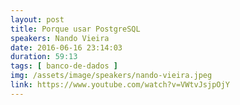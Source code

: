 ```yaml
---
layout: post
title: Porque usar PostgreSQL
speakers: Nando Vieira
date: 2016-06-16 23:14:03
duration: 59:13
tags: [ banco-de-dados ]
img: /assets/image/speakers/nando-vieira.jpeg
link: https://www.youtube.com/watch?v=VWtvJsjpOjY
---
```

